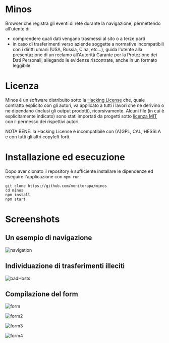# Minos

Browser che registra gli eventi di rete durante la navigazione,
permettendo all'utente di:

- comprendere quali dati vengano trasmessi al sito o a terze parti
- in caso di trasferimenti verso aziende soggette a normative incompatibili
  con i diritti umani (USA, Russia, Cina, etc...), guida l'utente alla 
  presentazione di un reclamo all'Autorità Garante per la Protezione 
  dei Dati Personali, allegando le evidenze riscontrate, anche in un 
  formato leggibile.

# Licenza

Minos è un software distribuito sotto la [Hacking License](licenses/HACK.txt) che,
quale contratto esplicito con gli autori, va applicato a tutti i lavori che 
ne derivino o ne dipendano (inclusi gli output prodotti), ricorsivamente.
Alcuni file (in cui è esplicitamente indicato) sono stati importati da progetti
sotto [licenza MIT](licenses/MIT.txt) con il permesso dei rispettivi autori.

NOTA BENE: la Hacking License è incompatibile con (A)GPL, CAL, HESSLA e
con tutti gli altri copyleft forti.

# Installazione ed esecuzione

Dopo aver clonato il repository è sufficiente installare le dipendenze ed
eseguire l'applicazione con `npm run`:

```
git clone https://github.com/monitorapa/minos
cd minos
npm install
npm start
```
# Screenshots

## Un esempio di navigazione

![navigation](https://monitora-pa.it/2023/08/28/Minos.png)

## Individuazione di trasferimenti illeciti

![badHosts](https://monitora-pa.it/2023/08/28/Minos02.png)

## Compilazione del form

![form](https://monitora-pa.it/2023/08/28/Minos03.png)

![form2](https://monitora-pa.it/2023/08/28/Minos04.png)

![form3](https://monitora-pa.it/2023/08/28/Minos05.png)

![form4](https://monitora-pa.it/2023/08/28/Minos06.png)
